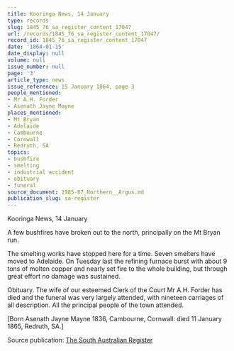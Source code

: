 ```yaml
---
title: Kooringa News, 14 January
type: records
slug: 1845_76_sa_register_content_17047
url: /records/1845_76_sa_register_content_17047/
record_id: 1845_76_sa_register_content_17047
date: '1864-01-15'
date_display: null
volume: null
issue_number: null
page: '3'
article_type: news
issue_reference: 15 January 1864, page 3
people_mentioned:
- Mr A.H. Forder
- Asenath Jayne Mayne
places_mentioned:
- Mt Bryan
- Adelaide
- Cambourne
- Cornwall
- Redruth, SA
topics:
- bushfire
- smelting
- industrial accident
- obituary
- funeral
source_document: 1985-87_Northern__Argus.md
publication_slug: sa-register
---
```


Kooringa News, 14 January

A few bushfires have broken out to the north, principally on the Mt Bryan run.

The smelting works have stopped here for a time.  Seven smelters have moved to Adelaide.  On Tuesday last the refining furnace burst with about 9 tons of molten copper and nearly set fire to the whole building, but through great effort no damage was sustained.

Obituary.  The wife of our esteemed Clerk of the Court Mr A.H. Forder has died and the funeral was very largely attended, with nineteen carriages of all description.  All the principal people of the town attended.

[Born Asenath Jayne Mayne 1836, Cambourne, Cornwall: died 11 January 1865, Redruth, SA.]

Source publication: [The South Australian Register](/publications/sa-register/)
